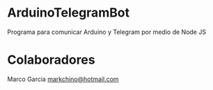 # ArduinoTelegramBot

Programa para comunicar Arduino y Telegram por medio de Node JS

# Colaboradores
Marco Garcia markchino@hotmail.com
